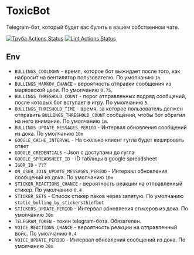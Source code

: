 # ToxicBot

Telegram-бот, который будет вас булить в вашем собственном чате.

[![Труба Actions Status](https://github.com/reijo1337/ToxicBot/workflows/Труба/badge.svg)](https://github.com/reijo1337/ToxicBot/actions) [![Lint Actions Status](https://github.com/reijo1337/ToxicBot/workflows/lint/badge.svg)](https://github.com/reijo1337/ToxicBot/actions)

## Env

* `BULLINGS_COOLDOWN` - время, которое бот выжидает после того, как набросит на вентилятор пользователю. По умолчанию `1h`.
* `BULLINGS_MARKOV_CHANCE` - вероятность отправки сообщения из марковской цепи. По умолчанию `0.75`.
* `BULLINGS_THRESHOLD_COUNT` - порог отправленных подряд сообщений, после которых бот вступает в игру. По умолчанию `5`.
* `BULLINGS_THRESHOLD_TIME` - время, за которое пользователь должен отправить `BULLINGS_THRESHOLD_COUNT` сообщений, чтобы бот обратил на него внимание. По умолчанию `1m`.
* `BULLINGS_UPDATE_MESSAGES_PERIOD` - Интервал обновления сообщений из дока. По умолчанию `10m`
* `GOOGLE_CACHE_INTERVAL` - На сколько клиент гугла будет кешировать ответ
* `GOOGLE_CREDENTIALS` - Json с доступами до гугла 
* `GOOGLE_SPREADSHEET_ID` - ID таблицы в google spreadsheet
* `IGOR_ID` - ???
* `ON_USER_JOIN_UPDATE_MESSAGES_PERIOD` - Интервал обновления сообщений из дока. По умолчанию `10m`
* `STICKER_REACTIONS_CHANCE` - вероятность реакции на отправленный стикер. По умолчанию `0.4`
* `STICKER_SETS` - Список стикер паков через запятую. По умолчанию `static_bulling_by_stickersthiefbot`
* `STICKERS_UPDATE_PERIOD` - Интервал обновления стикеров из дока. По умолчанию `30m`
* `TELEGRAM_TOKEN` - токен telegram-бота. Обязателен.
* `VOICE_REACTIONS_CHANCE` - вероятность реакции на отправленный войс. По умолчанию `0.4`
* `VOICE_UPDATE_PERIOD` - Интервал обновления сообщений из дока. По умолчанию `30m`
